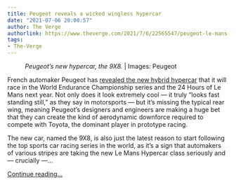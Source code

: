 ```yaml
---
title: Peugeot reveals a wicked wingless hypercar
date: "2021-07-06 20:00:57"
author: The Verge
authorlink: https://www.theverge.com/2021/7/6/22565547/peugeot-le-mans-hypercar-wec-endurance-sports-car
tags:
- The-Verge
---
```

<figure>
      <img alt="" src="https://cdn.vox-cdn.com/thumbor/3atKBbarmQH5vhvcwzMcDNdUWms=/26x0:2375x1566/1310x873/cdn.vox-cdn.com/uploads/chorus_image/image/69547732/3115466_c76lrw4ipm.0.jpg" />
        <figcaption><em>Peugeot’s new hypercar, the 9X8.</em> | Images: Peugeot</figcaption>
    </figure>

  <p id="JPjpyu">French automaker Peugeot has <a href="https://int-media.peugeot.com/en/node/90087880">revealed the new hybrid hypercar</a> that it will race in the World Endurance Championship series and the 24 Hours of Le Mans next year. Not only does it look extremely cool — it truly “looks fast standing still,” as they say in motorsports — but it’s missing the typical rear wing, meaning Peugeot’s designers and engineers are making a huge bet that they can create the kind of aerodynamic downforce required to compete with Toyota, the dominant player in prototype racing. </p>
<p id="BovL3y">The new car, named the 9X8, is also just the latest reason to start following the top sports car racing series in the world, as it’s a sign that automakers of various stripes are taking the new Le Mans Hypercar class seriously and — crucially —...</p>
  <p>
    <a href="https://www.theverge.com/2021/7/6/22565547/peugeot-le-mans-hypercar-wec-endurance-sports-car">Continue reading&hellip;</a>
  </p>